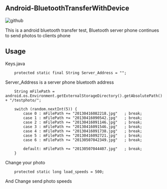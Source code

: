 ## Android-BluetoothTransferWithDevice ##

![github](https://raw.github.com/hkmung/Android-BluetoothTransferWithDevice/master/display.jpg)


This is a android bluetooth transfer test,
Bluetooth server phone continues to send photos 
to clients phone




## Usage ##
Keys.java


		protected static final String Server_Address = "";

Server_Address is a server phone bluetooth address



		String mFilePath = android.os.Environment.getExternalStorageDirectory().getAbsolutePath() + "/testphoto/";

		switch (random.nextInt(5)) {
	        case 0 : mFilePath += "20130416082218.jpg"   ; break;
	        case 1 : mFilePath += "20130416090542.jpg"   ; break;
	        case 2 : mFilePath += "20130416091146.jpg"   ; break;
	        case 3 : mFilePath += "20130416091546.jpg"   ; break;
	        case 4 : mFilePath += "20130416091738.jpg"   ; break;
	        case 5 : mFilePath += "20130416092721.jpg"   ; break;
	        case 6 : mFilePath += "20130507042349.jpg"   ; break;
	        
	        default: mFilePath += "20130507044407.jpg"   ; break;
	    }	


Change your photo 



		protected static long load_speeds = 500;
		
		
And Change send photo speeds


		
